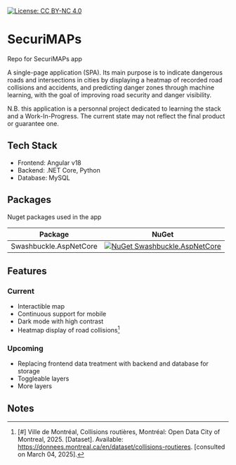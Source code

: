 [![License: CC BY-NC 4.0](https://img.shields.io/badge/License-CC%20BY--NC%204.0-lightgrey.svg)](https://creativecommons.org/licenses/by-nc/4.0/)

# SecuriMAPs
Repo for SecuriMAPs app

A single-page application (SPA). Its main purpose is to indicate dangerous roads and intersections in cities by displaying a heatmap of recorded road collisions and accidents, and predicting danger zones through machine learning, with the goal of improving road security and danger visibility.

N.B. this application is a personnal project dedicated to learning the stack and a Work-In-Progress. The current state may not reflect the final product or guarantee one.

## Tech Stack
- Frontend: Angular v18
- Backend: .NET Core, Python
- Database: MySQL

## Packages

Nuget packages used in the app

| Package                          | NuGet           |
| ---------------------------------|:---------------:|
| Swashbuckle.AspNetCore           | [![NuGet Swashbuckle.AspNetCore](https://img.shields.io/nuget/v/Swashbuckle.AspNetCore.svg?style=flat)](https://www.nuget.org/packages/swashbuckle.aspnetcore/) |

## Features
### Current
- Interactible map
- Continuous support for mobile
- Dark mode with high contrast
- Heatmap display of road collisions[^1]

### Upcoming
- Replacing frontend data treatment with backend and database for storage
- Toggleable layers
- More layers

## Notes
[^1]: [#] Ville de Montréal, Collisions routières, Montréal: Open Data City of Montreal, 2025. [Dataset]. Available: https://donnees.montreal.ca/en/dataset/collisions-routieres. [consulted on March 04, 2025].